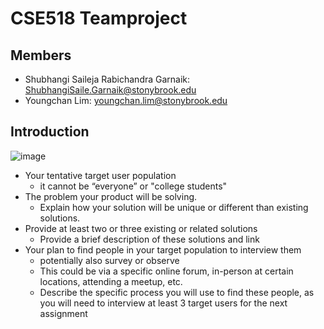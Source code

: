 # CSE518 Teamproject

## Members
+ Shubhangi Saileja Rabichandra Garnaik: ShubhangiSaile.Garnaik@stonybrook.edu
+ Youngchan Lim: youngchan.lim@stonybrook.edu

## Introduction
![image](https://user-images.githubusercontent.com/64450791/156603753-fbf46d0f-cd0f-4903-a590-f078592433de.png)

- Your tentative target user population
  - it cannot be “everyone” or "college students"
- The problem your product will be solving. 
  - Explain how your solution will be unique or different than existing solutions.
- Provide at least two or three existing or related solutions 
  - Provide a brief description of these solutions and link
- Your plan to find people in your target population to interview them 
  - potentially also survey or observe 
  - This could be via a specific online forum, in-person at certain locations, attending a meetup, etc. 
  - Describe the specific process you will use to find these people, as you will need to interview at least 3 target users for the next assignment
